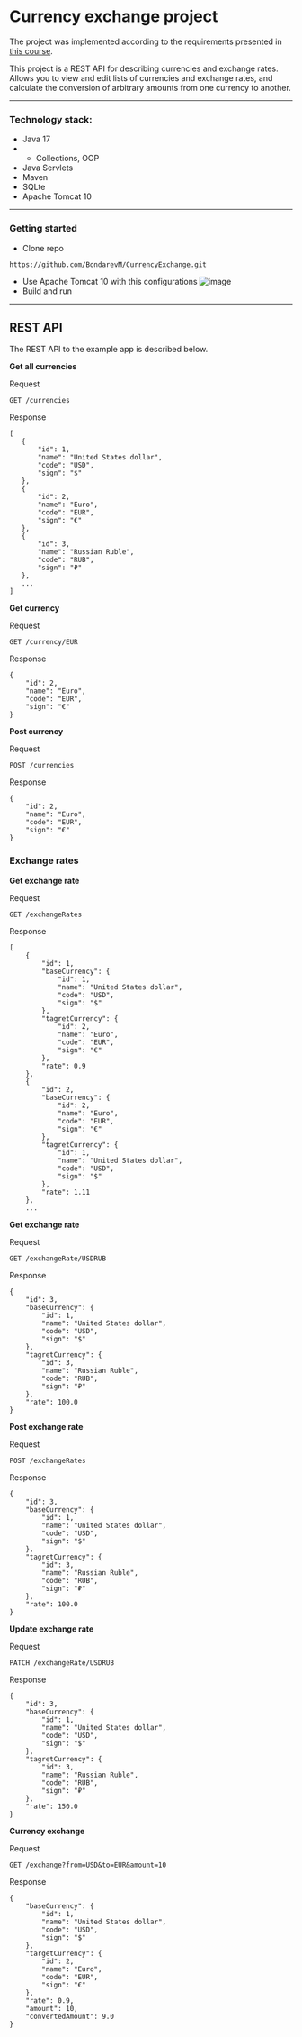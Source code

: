 # Currency exchange project

The project was implemented according to the requirements presented in [this course](https://zhukovsd.github.io/java-backend-learning-course/Projects/CurrencyExchange/).

This project is a REST API for describing currencies and exchange rates. Allows you to view and edit lists of currencies and exchange rates, and calculate the conversion of arbitrary amounts from one currency to another.
___
### Technology stack:
+ Java 17
+ + Collections, OOP
+ Java Servlets
+ Maven
+ SQLte
+ Apache Tomcat 10
___
### Getting started

+ Clone repo
```
https://github.com/BondarevM/CurrencyExchange.git
```
+ Use Apache Tomcat 10 with this configurations
![image](https://github.com/BondarevM/CurrencyExchange/assets/99888305/6c1c1f8d-e24f-450f-9a71-1e94b2597e1b)
+ Build and run
___
## REST API
 The REST API to the example app is described below.

**Get all currencies**

Request
 ```
GET /currencies
```
Response
 ```
[
    {
        "id": 1,
        "name": "United States dollar",
        "code": "USD",
        "sign": "$"
    },
    {
        "id": 2,
        "name": "Euro",
        "code": "EUR",
        "sign": "€"
    },
    {
        "id": 3,
        "name": "Russian Ruble",
        "code": "RUB",
        "sign": "₽"
    },
    ...
]
```

**Get currency**

Request

```
GET /currency/EUR
```

Response
```
{
    "id": 2,
    "name": "Euro",
    "code": "EUR",
    "sign": "€"
}
```

**Post currency**

Request
```
POST /currencies
```

Response
```
{
    "id": 2,
    "name": "Euro",
    "code": "EUR",
    "sign": "€"
}
```

### Exchange rates

**Get exchange rate**

Request
```
GET /exchangeRates
```

Response

```
[
    {
        "id": 1,
        "baseCurrency": {
            "id": 1,
            "name": "United States dollar",
            "code": "USD",
            "sign": "$"
        },
        "tagretCurrency": {
            "id": 2,
            "name": "Euro",
            "code": "EUR",
            "sign": "€"
        },
        "rate": 0.9
    },
    {
        "id": 2,
        "baseCurrency": {
            "id": 2,
            "name": "Euro",
            "code": "EUR",
            "sign": "€"
        },
        "tagretCurrency": {
            "id": 1,
            "name": "United States dollar",
            "code": "USD",
            "sign": "$"
        },
        "rate": 1.11
    },
    ...
```

**Get exchange rate**

Request
```
GET /exchangeRate/USDRUB
```

Response
```
{
    "id": 3,
    "baseCurrency": {
        "id": 1,
        "name": "United States dollar",
        "code": "USD",
        "sign": "$"
    },
    "tagretCurrency": {
        "id": 3,
        "name": "Russian Ruble",
        "code": "RUB",
        "sign": "₽"
    },
    "rate": 100.0
}
```

**Post exchange rate**

Request
```
POST /exchangeRates
```

Response
```
{
    "id": 3,
    "baseCurrency": {
        "id": 1,
        "name": "United States dollar",
        "code": "USD",
        "sign": "$"
    },
    "tagretCurrency": {
        "id": 3,
        "name": "Russian Ruble",
        "code": "RUB",
        "sign": "₽"
    },
    "rate": 100.0
}
```

**Update exchange rate**

Request
```
PATCH /exchangeRate/USDRUB
```

Response

```
{
    "id": 3,
    "baseCurrency": {
        "id": 1,
        "name": "United States dollar",
        "code": "USD",
        "sign": "$"
    },
    "tagretCurrency": {
        "id": 3,
        "name": "Russian Ruble",
        "code": "RUB",
        "sign": "₽"
    },
    "rate": 150.0
}
```

**Currency exchange**

Request

```
GET /exchange?from=USD&to=EUR&amount=10
```

Response


```
{
    "baseCurrency": {
        "id": 1,
        "name": "United States dollar",
        "code": "USD",
        "sign": "$"
    },
    "targetCurrency": {
        "id": 2,
        "name": "Euro",
        "code": "EUR",
        "sign": "€"
    },
    "rate": 0.9,
    "amount": 10,
    "convertedAmount": 9.0
}
```
